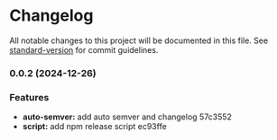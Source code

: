 # Changelog

All notable changes to this project will be documented in this file. See [standard-version](https://github.com/conventional-changelog/standard-version) for commit guidelines.

### 0.0.2 (2024-12-26)


### Features

* **auto-semver:** add auto semver and changelog 57c3552
* **script:** add npm release script ec93ffe
